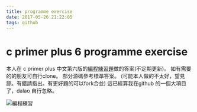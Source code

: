 ```yaml
---
title: programme exercise
date: 2017-05-26 21:22:05
tags: github
---
```


# c primer plus 6 programme exercise

本人在 c primer plus 中文第六版的[編程練習題](https://github.com/ByXc01/cpp6-programme-exercise "編程練習題")做的答案(不定期更新)。
如有需要的的朋友可自行clone。 部分源碼參考標準答案。
(可能本人做的不太好，望見諒。有錯請指出。有更好題的可以fork合並)
這已經算我在github 的一個大項目了，dalao 自行忽略。

<!--more-->

![編程練習](https://github.com/ByXc01/Blog-image/raw/master/programme_exercise/github_pe.png "編程練習")

